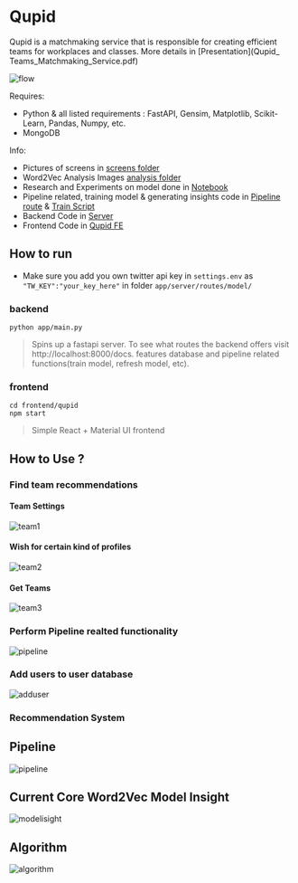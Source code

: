 # Qupid

Qupid is a matchmaking service that is responsible for creating efficient teams for workplaces and classes. More details in [Presentation](Qupid_ Teams_Matchmaking_Service.pdf)

![flow](Qupid.png)

Requires:

- Python & all listed requirements : FastAPI, Gensim, Matplotlib, Scikit-Learn, Pandas, Numpy, etc.
- MongoDB

Info:

- Pictures of screens in [screens folder](screens)
- Word2Vec Analysis Images [analysis folder](analysis)
- Research and Experiments on model done in [Notebook](Data&Word2Vec.ipynb)
- Pipeline related, training model & generating insights code in [Pipeline route](app/server/routes/pipeline.py) & [Train Script](app/server/routes/model/train.py)
- Backend Code in [Server](app/server)
- Frontend Code in [Qupid FE](frontend/qupid)
## How to run

- Make sure you add you own twitter api key in `settings.env` as `"TW_KEY":"your_key_here"` in folder `app/server/routes/model/` 

### backend

```
python app/main.py
```
> Spins up a fastapi server. To see what routes the backend offers visit http://localhost:8000/docs. features database and pipeline related functions(train model, refresh model, etc). 

### frontend

```
cd frontend/qupid
npm start
```
> Simple React + Material UI frontend 

## How to Use ? 

### Find team recommendations

#### Team Settings 

![team1](screens/recommend1.png)

#### Wish for certain kind of profiles

![team2](screens/recommend2.png)

#### Get Teams

![team3](screens/teams.png)

### Perform Pipeline realted functionality

![pipeline](screens/pipelinesettings.png)

### Add users to user database

![adduser](screens/addusersdb.png)

### Recommendation System

## Pipeline 

![pipeline](AOBDDataPipelineModel.png)

## Current Core Word2Vec Model Insight

![modelisight](currentmodelinsight.png)

## Algorithm

![algorithm](AOBDAlgorithm.png)

